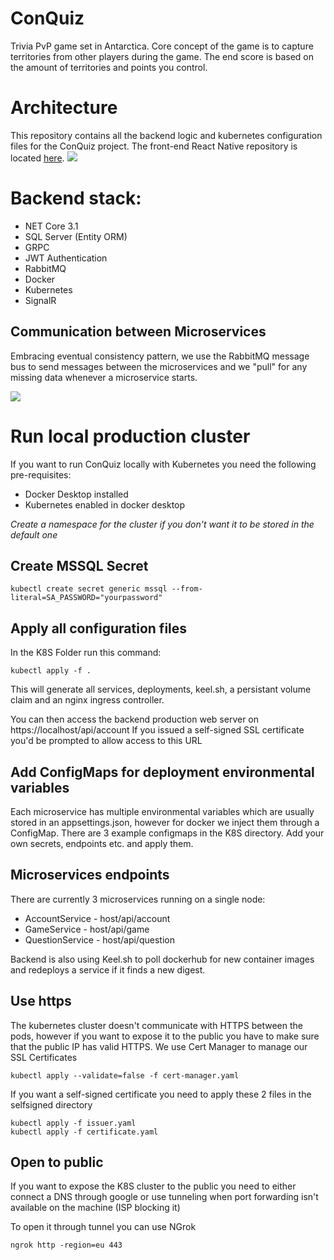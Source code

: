 # ConQuiz
Trivia PvP game set in Antarctica. Core concept of the game is to capture territories from other players during the game. The end score is based on the amount of territories and points you control.

# Architecture
This repository contains all the backend logic and kubernetes configuration files for the ConQuiz project. The front-end React Native repository is located <a href="https://github.com/BoostedPenguin/ConQuiz-Frontend">here</a>.
<img src="https://i.imgur.com/kaaqNMW.png" />

# Backend stack:
* NET Core 3.1
* SQL Server (Entity ORM)
* GRPC
* JWT Authentication
* RabbitMQ
* Docker
* Kubernetes
* SignalR

## Communication between Microservices
Embracing eventual consistency pattern, we use the RabbitMQ message bus to send messages between the microservices and we "pull" for any missing data whenever a microservice starts.

<img src="https://i.imgur.com/kO8WVuO.png" />


# Run local production cluster
If you want to run ConQuiz locally with Kubernetes you need the following pre-requisites:

* Docker Desktop installed
* Kubernetes enabled in docker desktop

*Create a namespace for the cluster if you don't want it to be stored in the default one*

## Create MSSQL Secret
```
kubectl create secret generic mssql --from-literal=SA_PASSWORD="yourpassword"
```

## Apply all configuration files
In the K8S Folder run this command:

```
kubectl apply -f .
```
This will generate all services, deployments, keel.sh, a persistant volume claim and an nginx ingress controller.

You can then access the backend production web server on https://localhost/api/account
If you issued a self-signed SSL certificate you'd be prompted to allow access to this URL

## Add ConfigMaps for deployment environmental variables
Each microservice has multiple environmental variables which are usually stored in an appsettings.json, however for docker we inject them through a ConfigMap. There are 3 example configmaps in the K8S directory. Add your own secrets, endpoints etc. and apply them.

## Microservices endpoints
There are currently 3 microservices running on a single node:
* AccountService - host/api/account
* GameService - host/api/game
* QuestionService - host/api/question

Backend is also using Keel.sh to poll dockerhub for new container images and redeploys a service if it finds a new digest.

## Use https 
The kubernetes cluster doesn't communicate with HTTPS between the pods, however if you want to expose it to the public you have to make sure that the public IP has valid HTTPS.
We use Cert Manager to manage our SSL Certificates

```
kubectl apply --validate=false -f cert-manager.yaml
```

If you want a self-signed certificate you need to apply these 2 files in the selfsigned directory

```
kubectl apply -f issuer.yaml
kubectl apply -f certificate.yaml
```

## Open to public
If you want to expose the K8S cluster to the public you need to either connect a DNS through google or use tunneling when port forwarding isn't available on the machine (ISP blocking it)

To open it through tunnel you can use NGrok
```
ngrok http -region=eu 443
```
